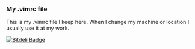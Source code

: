 ### My .vimrc file ###
This is my .vimrc file I keep here. When I change my machine or location I usually use it at my work.


[![Bitdeli Badge](https://d2weczhvl823v0.cloudfront.net/muminoff/vim-stuff/trend.png)](https://bitdeli.com/free "Bitdeli Badge")

